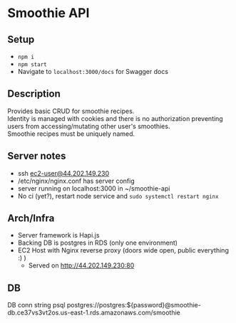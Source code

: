 # Smoothie API 

## Setup
- `npm i`
- `npm start`
- Navigate to `localhost:3000/docs` for Swagger docs

## Description
Provides basic CRUD for smoothie recipes.  
Identity is managed with cookies and there is no authorization preventing users from accessing/mutating other user's smoothies.  
Smoothie recipes must be uniquely named.  

## Server notes
- ssh ec2-user@44.202.149.230 
- /etc/nginx/nginx.conf has server config
- server running on localhost:3000 in ~/smoothie-api
- No ci (yet?), restart node service and `sudo systemctl restart nginx`
## Arch/Infra
- Server framework is Hapi.js
- Backing DB is postgres in RDS (only one environment)
- EC2 Host with Nginx reverse proxy (doors wide open, public everything :) )
    - Served on http://44.202.149.230:80


## DB

DB conn string
psql postgres://postgres:${password}@smoothie-db.ce37vs3vt2os.us-east-1.rds.amazonaws.com/smoothie